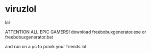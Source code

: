 # viruzlol
lol

ATTENTION ALL EPIC GAMERS! 
download freebobuxgenerator.exe or freebobuxgenerator.bat

and run on a pc to prank your friends lol
